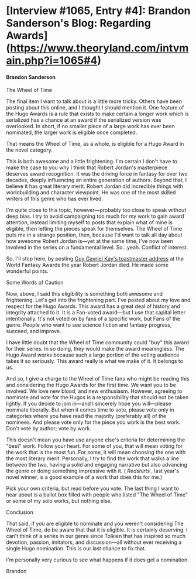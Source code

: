 # [Interview #1065, Entry #4]: Brandon Sanderson's Blog: Regarding Awards](https://www.theoryland.com/intvmain.php?i=1065#4)

#### Brandon Sanderson

The Wheel of Time

The final item I want to talk about is a little more tricky. Others have been posting about this online, and I thought I should mention it. One feature of the Hugo Awards is a rule that exists to make certain a longer work which is serialized has a chance at an award if the serialized version was overlooked. In short, if no smaller piece of a large work has ever been nominated, the larger work is eligible once completed.

That means the Wheel of Time, as a whole, is eligible for a Hugo Award in the novel category.

This is both awesome and a little frightening. I'm certain I don't have to make the case to you why I think that Robert Jordan's masterpiece deserves award recognition. It was the driving force in fantasy for over two decades, deeply influencing an entire generation of authors. Beyond that, I believe it has great literary merit. Robert Jordan did incredible things with worldbuilding and character viewpoint. He was one of the most skilled writers of this genre who has ever lived.

I'm quite close to this topic, however—probably too close to speak without deep bias. I try to avoid campaigning too much for my work to gain award attention, instead limiting myself to posts that explain what of mine is eligible, then letting the pieces speak for themselves. The Wheel of Time puts me in a strange position, then, because I'd want to talk all day about how awesome Robert Jordan is—yet at the same time, I've now been involved in the series on a fundamental level. So...yeah. Conflict of interest.

So, I'll stop here, by posting
[Guy Gavriel Kay's toastmaster address](http://www.brightweavings.com/ggkswords/wfc2007.htm)
at the World Fantasy Awards the year Robert Jordan died. He made some wonderful points.

Some Words of Caution

Now, above, I said this eligibility is something both awesome and frightening. Let's get into the frightening part. I've posted about my love and respect for the Hugo Awards. This award has a great deal of history and integrity attached to it. It is a Fan-voted award—but I use that capital letter intentionally. It's not voted on by fans of a specific work, but Fans of the genre. People who want to see science fiction and fantasy progress, succeed, and improve.

I have little doubt that the Wheel of Time community could "buy" this award for their series. In so doing, they would make the award meaningless. The Hugo Award works because such a large portion of the voting audience takes it so seriously. This award really is what we make of it. It belongs to us.

And so, I give a charge to the Wheel of Time fans who might be reading this and considering the Hugo Awards for the first time. We want you to be involved. We love new blood, and new enthusiasm. However, agreeing to nominate and vote for the Hugos is a responsibility that should not be taken lightly. If you decide to join in—and I sincerely hope you will—please nominate liberally. But when it comes time to vote, please vote only in categories where you have read the majority (preferably all) of the nominees. And please vote only for the piece you work is the best work. Don't vote by author; vote by work.

This doesn't mean you have use anyone else's criteria for determining the "best" work. Follow your heart. For some of you, that will mean voting for the work that is the most fun. For some, it will mean choosing the one with the most literary merit. Personally, I try to find the work that walks a line between the two, having a solid and engaging narrative but also advancing the genre or doing something impressive with it. (
*Redshirts*
, last year's novel winner, is a good example of a work that does this for me.)

Pick your own criteria, but read before you vote. The last thing I want to hear about is a ballot box filled with people who listed "The Wheel of Time" or some of my solo works, but nothing else.

Conclusion

That said, if you are eligible to nominate and you weren't considering The Wheel of Time, do be aware that that it is eligible. It is certainly deserving. I can't think of a series in our genre since Tolkien that has inspired so much devotion, passion, imitators, and discussion—all without ever receiving a single Hugo nomination. This is our last chance to fix that.

I'm personally very curious to see what happens if it does get a nomination.

Brandon

